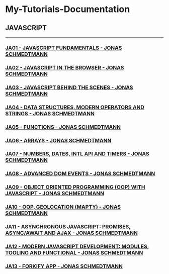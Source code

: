 # My-Tutorials-Documentation

## JAVASCRIPT

---

### [JA01 - JAVASCRIPT FUNDAMENTALS - JONAS SCHMEDTMANN](/courses/JA01.md)

### [JA02 - JAVASCRIPT IN THE BROWSER - JONAS SCHMEDTMANN](/courses/JA02)

### [JA03 - JAVASCRIPT BEHIND THE SCENES - JONAS SCHMEDTMANN](/courses/JA03)

### [JA04 - DATA STRUCTURES, MODERN OPERATORS AND STRINGS - JONAS SCHMEDTMANN](/courses/JA04)

### [JA05 - FUNCTIONS - JONAS SCHMEDTMANN](/courses/JA05)

### [JA06 - ARRAYS - JONAS SCHMEDTMANN](/courses/JA06)

### [JA07 - NUMBERS, DATES, INTL API AND TIMERS - JONAS SCHMEDTMANN](/courses/JA07)

### [JA08 - ADVANCED DOM EVENTS - JONAS SCHMEDTMANN](/courses/JA08)

### [JA09 - OBJECT ORIENTED PROGRAMMING (OOP) WITH JAVASCRIPT - JONAS SCHMEDTMANN](/courses/JA09)

### [JA10 - OOP, GEOLOCATION (MAPTY) - JONAS SCHMEDTMANN](/courses/JA10)

### [JA11 - ASYNCHRONOUS JAVASCRIPT: PROMISES, ASYNC/AWAIT AND AJAX - JONAS SCHMEDTMANN](/courses/JA11)

### [JA12 - MODERN JAVASCRIPT DEVELOPMENT: MODULES, TOOLING AND FUNCTIONAL - JONAS SCHMEDTMANN](/courses/JA12)

### [JA13 - FORKIFY APP - JONAS SCHMEDTMANN](/courses/JA13)
